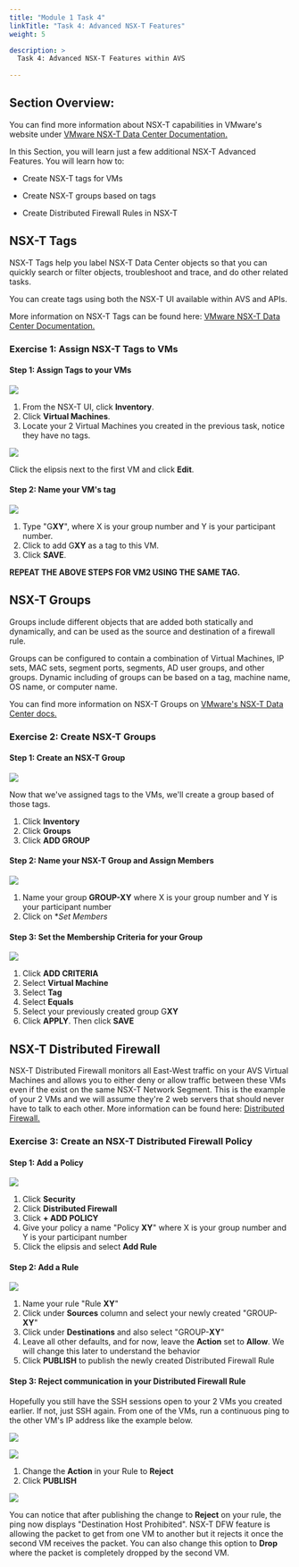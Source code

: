 ```yaml
---
title: "Module 1 Task 4"
linkTitle: "Task 4: Advanced NSX-T Features"
weight: 5

description: >
  Task 4: Advanced NSX-T Features within AVS
  
---
```


## **Section Overview:**

You can find more information about NSX-T capabilities in VMware's website under [VMware NSX-T Data Center Documentation.](https://docs.vmware.com/en/VMware-NSX-T-Data-Center/index.html)

In this Section, you will learn just a few additional NSX-T Advanced Features. You will learn how to:

-   Create NSX-T tags for VMs

-   Create NSX-T groups based on tags

-   Create Distributed Firewall Rules in NSX-T

## **NSX-T Tags**

NSX-T Tags help you label NSX-T Data Center objects so that you can quickly search or filter objects, troubleshoot and trace, and do other related tasks.

You can create tags using both the NSX-T UI available within AVS and APIs. 

More information on NSX-T Tags can be found here: [VMware NSX-T Data Center Documentation.](https://docs.vmware.com/en/VMware-NSX-T-Data-Center/3.2/administration/GUID-358DF469-75C8-48C4-B0E2-279E55C7BB3E.html#:~:text=Tags%20Tags%20help%20you%20to%20label%20NSX-T%20Data,create%20tags%20using%20both%20the%20UI%20and%20APIs.)

### **Exercise 1: Assign NSX-T Tags to VMs**

#### Step 1: Assign Tags to your VMs

![](Mod1Task3Pic1.png)

1. From the NSX-T UI, click **Inventory**.
2. Click **Virtual Machines**.
3. Locate your 2 Virtual Machines you created in the previous task, notice they have no tags.

![](Mod1Task3Pic2.png)

Click the elipsis next to the first VM and click **Edit**.

#### Step 2: Name your VM's tag

![](Mod1Task3Pic3.png)

1. Type "G**XY**", where X is your group number and Y is your participant number.
2. Click to add G**XY** as a tag to this VM.
3. Click **SAVE**.

**REPEAT THE ABOVE STEPS FOR VM2 USING THE SAME TAG.**

## **NSX-T Groups**

Groups include different objects that are added both statically and dynamically, and can be used as the source and destination of a firewall rule.

Groups can be configured to contain a combination of Virtual Machines, IP sets, MAC sets, segment ports, segments, AD user groups, and other groups. Dynamic including of groups can be based on a tag, machine name, OS name, or computer name.

You can find more information on NSX-T Groups on [VMware's NSX-T Data Center docs.](https://docs.vmware.com/en/VMware-NSX-T-Data-Center/3.2/administration/GUID-9DFF6EE2-2E00-4097-A412-B72472596E4D.html)

### **Exercise 2: Create NSX-T Groups**

#### Step 1: Create an NSX-T Group

![](Mod1Task3Pic4.png)

Now that we've assigned tags to the VMs, we'll create a group based of those tags.
1. Click **Inventory**
2. Click **Groups**
3. Click **ADD GROUP**

#### Step 2: Name your NSX-T Group and Assign Members

![](Mod1Task3Pic5.png)

1. Name your group **GROUP-XY** where X is your group number and Y is your participant number
2. Click on **Set Members*

#### Step 3: Set the Membership Criteria for your Group

![](Mod1Task3Pic6.png)

1. Click **ADD CRITERIA**
2. Select **Virtual Machine**
3. Select **Tag**
4. Select **Equals**
5. Select your previously created group G**XY**
6. Click **APPLY**. Then click **SAVE**

## **NSX-T Distributed Firewall**

NSX-T Distributed Firewall monitors all East-West traffic on your AVS Virtual Machines and allows you to either deny or allow traffic between these VMs even if the exist on the same NSX-T Network Segment. This is the example of your 2 VMs and we will assume they're 2 web servers that should never have to talk to each other. More information can be found here: [Distributed Firewall.](https://docs.vmware.com/en/VMware-NSX-T-Data-Center/3.2/administration/GUID-6AB240DB-949C-4E95-A9A7-4AC6EF5E3036.html)

### **Exercise 3: Create an NSX-T Distributed Firewall Policy**

#### Step 1: Add a Policy

![](Mod1Task3Pic7.png)

1. Click **Security**
2. Click **Distributed Firewall**
3. Click **+ ADD POLICY**
4. Give your policy a name "Policy **XY**" where X is your group number and Y is your participant number
5. Click the elipsis and select **Add Rule**

#### Step 2: Add a Rule

![](Mod1Task3Pic8.png)

1. Name your rule "Rule **XY**"
2. Click under **Sources** column and select your newly created "GROUP-**XY**"
3. Click under **Destinations** and also select "GROUP-**XY**"
4. Leave all other defaults, and for now, leave the **Action** set to **Allow**. We will change this later to understand the behavior
5. Click **PUBLISH** to publish the newly created Distributed Firewall Rule

#### Step 3: Reject communication in your Distributed Firewall Rule

Hopefully you still have the SSH sessions open to your 2 VMs you created earlier. If not, just SSH again. From one of the VMs, run a continuous ping to the other VM's IP address like the example below.

![](Mod1Task3Pic9.png)

![](Mod1Task3Pic10.png)

1. Change the **Action** in your Rule to **Reject**
2. Click **PUBLISH**

![](Mod1Task3Pic11.png)

You can notice that after publishing the change to **Reject** on your rule, the ping now displays "Destination Host Prohibited". NSX-T DFW feature is allowing the packet to get from one VM to another but it rejects it once the second VM receives the packet. You can also change this option to **Drop** where the packet is completely dropped by the second VM.

